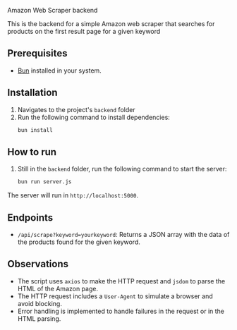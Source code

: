  Amazon Web Scraper backend

This is the backend for a simple Amazon web scraper that searches for products on the first result page for a given keyword

## Prerequisites

- [Bun](https://bun.sh/) installed in your system.

## Installation

1. Navigates to the project's `backend` folder
2. Run the following command to install dependencies:
   ```bash
   bun install
   ```

## How to run

1. Still in the `backend` folder, run the following command to start the server:
   ```bash
   bun run server.js
   ```
The server will run in `http://localhost:5000`.

## Endpoints

- `/api/scrape?keyword=yourkeyword`: Returns a JSON array with the data of the products found for the given keyword.

## Observations

- The script uses `axios` to make the HTTP request and `jsdom` to parse the HTML of the Amazon page.
- The HTTP request includes a `User-Agent` to simulate a browser and avoid blocking.
- Error handling is implemented to handle failures in the request or in the HTML parsing.